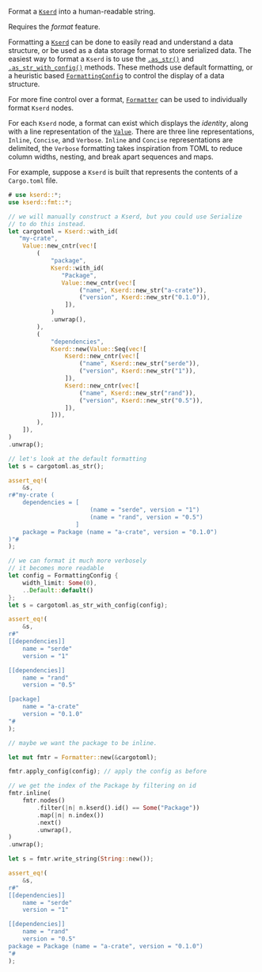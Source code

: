 Format a [`Kserd`] into a human-readable string.

Requires the _format_ feature.

Formatting a [`Kserd`] can be done to easily read and understand a data structure, or be used as a
data storage format to store serialized data. The easiest way to format a `Kserd` is to use the
[`.as_str()`] and [`.as_str_with_config()`] methods. These methods use default formatting, or a
heuristic based [`FormattingConfig`] to control the display of a data structure.

For more fine control over a format, [`Formatter`] can be used to individually format `Kserd`
nodes.

For each `Kserd` node, a format can exist which displays the _identity_, along with a line
representation of the [`Value`]. There are three line representations, `Inline`, `Concise`, and
`Verbose`. `Inline` and `Concise` representations are delimited, the `Verbose` formatting takes
inspiration from TOML to reduce column widths, nesting, and break apart sequences and maps.

For example, suppose a `Kserd` is built that represents the contents of a `Cargo.toml` file.

```rust
# use kserd::*;
use kserd::fmt::*;

// we will manually construct a Kserd, but you could use Serialize
// to do this instead.
let cargotoml = Kserd::with_id(
   "my-crate",
    Value::new_cntr(vec![
        (
            "package",
            Kserd::with_id(
               "Package",
               Value::new_cntr(vec![
                    ("name", Kserd::new_str("a-crate")),
                    ("version", Kserd::new_str("0.1.0")),
                ]),
            )
            .unwrap(),
        ),
        (
            "dependencies",
            Kserd::new(Value::Seq(vec![
                Kserd::new_cntr(vec![
                    ("name", Kserd::new_str("serde")),
                    ("version", Kserd::new_str("1")),
                ]),
                Kserd::new_cntr(vec![
                    ("name", Kserd::new_str("rand")),
                    ("version", Kserd::new_str("0.5")),
                ]),
            ])),
        ),
    ]),
)
.unwrap();

// let's look at the default formatting
let s = cargotoml.as_str();

assert_eq!(
    &s,
r#"my-crate (
    dependencies = [
                       (name = "serde", version = "1")
                       (name = "rand", version = "0.5")
                   ]
    package = Package (name = "a-crate", version = "0.1.0")
)"#
);

// we can format it much more verbosely
// it becomes more readable
let config = FormattingConfig {
    width_limit: Some(0),
    ..Default::default()
};
let s = cargotoml.as_str_with_config(config);

assert_eq!(
    &s,
r#"
[[dependencies]]
    name = "serde"
    version = "1"

[[dependencies]]
    name = "rand"
    version = "0.5"

[package]
    name = "a-crate"
    version = "0.1.0"
"#
);

// maybe we want the package to be inline.

let mut fmtr = Formatter::new(&cargotoml);

fmtr.apply_config(config); // apply the config as before

// we get the index of the Package by filtering on id
fmtr.inline(
    fmtr.nodes()
        .filter(|n| n.kserd().id() == Some("Package"))
        .map(|n| n.index())
        .next()
        .unwrap(),
)
.unwrap();

let s = fmtr.write_string(String::new());

assert_eq!(
    &s,
r#"
[[dependencies]]
    name = "serde"
    version = "1"

[[dependencies]]
    name = "rand"
    version = "0.5"
package = Package (name = "a-crate", version = "0.1.0")
"#
);        
```

[`.as_str()`]: crate::Kserd::as_str
[`.as_str_with_config()`]: crate::Kserd::as_str_with_config
[`Formatter`]: Formatter
[`FormattingConfig`]: FormattingConfig
[`Kserd`]: crate::Kserd
[`Value`]: crate::Value
